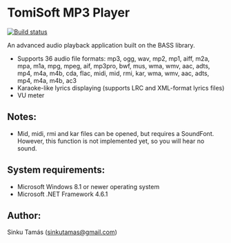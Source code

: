 TomiSoft MP3 Player
===================

[![Build status](https://ci.appveyor.com/api/projects/status/9yv8gg2qf1c80g2d?svg=true)](https://ci.appveyor.com/project/std66/tomisoft-mp3-player)

An advanced audio playback application built on the BASS library.
  - Supports 36 audio file formats: mp3, ogg, wav, mp2, mp1, aiff, m2a, mpa, m1a, mpg, mpeg, aif, mp3pro, bwf, mus, wma, wmv, aac, adts, mp4, m4a, m4b, cda, flac, midi, mid, rmi, kar, wma, wmv, aac, adts, mp4, m4a, m4b, ac3
  - Karaoke-like lyrics displaying (supports LRC and XML-format lyrics files)
  - VU meter
  
Notes:
------
  - Mid, midi, rmi and kar files can be opened, but requires a SoundFont. However, this function is not implemented yet, so you will hear no sound.

System requirements:
--------------------
  - Microsoft Windows 8.1 or newer operating system
  - Microsoft .NET Framework 4.6.1
  
Author:
-------
Sinku Tamás (sinkutamas@gmail.com)
